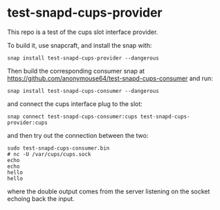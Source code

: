 # test-snapd-cups-provider

This repo is a test of the cups slot interface provider. 

To build it, use snapcraft, and install the snap with:

```
snap install test-snapd-cups-provider --dangerous
```

Then build the corresponding consumer snap at https://github.com/anonymouse64/test-snapd-cups-consumer and run:


```
snap install test-snapd-cups-consumer --dangerous
```

and connect the cups interface plug to the slot:

```
snap connect test-snapd-cups-consumer:cups test-snapd-cups-provider:cups
```

and then try out the connection between the two:

```
sudo test-snapd-cups-consumer.bin
# nc -U /var/cups/cups.sock
echo
echo
hello
hello
```

where the double output comes from the server listening on the socket echoing 
back the input.
